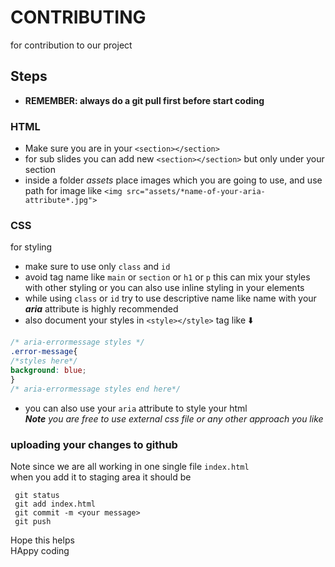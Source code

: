 # CONTRIBUTING

for contribution to our project

## Steps

* **REMEMBER: always do a git pull first before start coding**

### HTML

* Make sure you are in your
`<section></section>`  
* for sub slides you can add new `<section></section>` but only under your section
* inside a folder *assets* place images which you are going to use, and use path for image like ``<img src="assets/*name-of-your-aria-attribute*.jpg">``

### CSS

for styling  

* make sure to use only ```class``` and  ```id```  
* avoid tag name like ```main``` or ```section``` or ```h1``` or ```p``` this can mix your styles with other styling or you can also use inline styling in your elements  
* while using ```class``` or ```id``` try to use descriptive name like name with your  ***aria*** attribute  is highly recommended  
* also document your styles in ```<style></style>``` tag like ⬇️  

```CSS
/* aria-errormessage styles */ 
.error-message{
/*styles here*/
background: blue;
}
/* aria-errormessage styles end here*/

```  

* you can also use your `aria` attribute to style your html  
***Note** you are free to use external css file or any other approach you like*  

### uploading your changes to github  

Note since we are all working in one single file `index.html`  
when you add it to staging area it should be  

```
 git status  
 git add index.html   
 git commit -m <your message>  
 git push  
```

 Hope this helps  
 HAppy coding  
